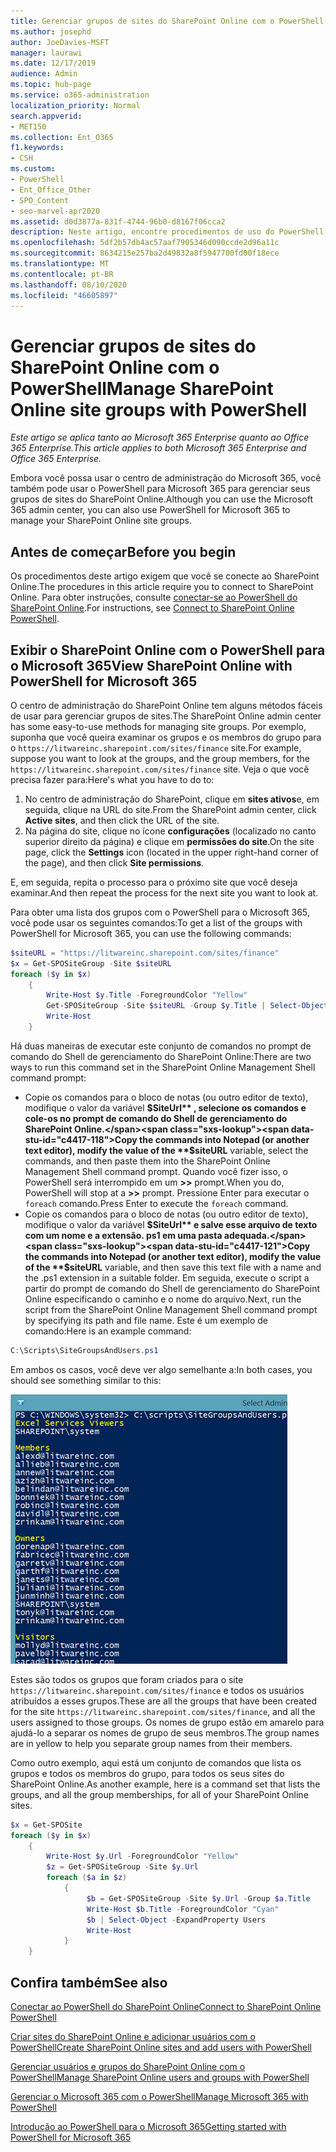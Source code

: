 ```yaml
---
title: Gerenciar grupos de sites do SharePoint Online com o PowerShell
ms.author: josephd
author: JoeDavies-MSFT
manager: laurawi
ms.date: 12/17/2019
audience: Admin
ms.topic: hub-page
ms.service: o365-administration
localization_priority: Normal
search.appverid:
- MET150
ms.collection: Ent_O365
f1.keywords:
- CSH
ms.custom:
- PowerShell
- Ent_Office_Other
- SPO_Content
- seo-marvel-apr2020
ms.assetid: d0d3877a-831f-4744-96b0-d8167f06cca2
description: Neste artigo, encontre procedimentos de uso do PowerShell para o Microsoft 365 para gerenciar grupos de sites do SharePoint Online.
ms.openlocfilehash: 5df2b57db4ac57aaf7905346d090ccde2d96a11c
ms.sourcegitcommit: 8634215e257ba2d49832a8f5947700fd00f18ece
ms.translationtype: MT
ms.contentlocale: pt-BR
ms.lasthandoff: 08/10/2020
ms.locfileid: "46605897"
---
```

# <a name="manage-sharepoint-online-site-groups-with-powershell"></a><span data-ttu-id="c4417-103">Gerenciar grupos de sites do SharePoint Online com o PowerShell</span><span class="sxs-lookup"><span data-stu-id="c4417-103">Manage SharePoint Online site groups with PowerShell</span></span>

<span data-ttu-id="c4417-104">*Este artigo se aplica tanto ao Microsoft 365 Enterprise quanto ao Office 365 Enterprise.*</span><span class="sxs-lookup"><span data-stu-id="c4417-104">*This article applies to both Microsoft 365 Enterprise and Office 365 Enterprise.*</span></span>

<span data-ttu-id="c4417-105">Embora você possa usar o centro de administração do Microsoft 365, você também pode usar o PowerShell para Microsoft 365 para gerenciar seus grupos de sites do SharePoint Online.</span><span class="sxs-lookup"><span data-stu-id="c4417-105">Although you can use the Microsoft 365 admin center, you can also use PowerShell for Microsoft 365 to manage your SharePoint Online site groups.</span></span>

## <a name="before-you-begin"></a><span data-ttu-id="c4417-106">Antes de começar</span><span class="sxs-lookup"><span data-stu-id="c4417-106">Before you begin</span></span>

<span data-ttu-id="c4417-107">Os procedimentos deste artigo exigem que você se conecte ao SharePoint Online.</span><span class="sxs-lookup"><span data-stu-id="c4417-107">The procedures in this article require you to connect to SharePoint Online.</span></span> <span data-ttu-id="c4417-108">Para obter instruções, consulte [conectar-se ao PowerShell do SharePoint Online](https://docs.microsoft.com/powershell/sharepoint/sharepoint-online/connect-sharepoint-online?view=sharepoint-ps).</span><span class="sxs-lookup"><span data-stu-id="c4417-108">For instructions, see [Connect to SharePoint Online PowerShell](https://docs.microsoft.com/powershell/sharepoint/sharepoint-online/connect-sharepoint-online?view=sharepoint-ps).</span></span>

## <a name="view-sharepoint-online-with-powershell-for-microsoft-365"></a><span data-ttu-id="c4417-109">Exibir o SharePoint Online com o PowerShell para o Microsoft 365</span><span class="sxs-lookup"><span data-stu-id="c4417-109">View SharePoint Online with PowerShell for Microsoft 365</span></span>

<span data-ttu-id="c4417-110">O centro de administração do SharePoint Online tem alguns métodos fáceis de usar para gerenciar grupos de sites.</span><span class="sxs-lookup"><span data-stu-id="c4417-110">The SharePoint Online admin center has some easy-to-use methods for managing site groups.</span></span> <span data-ttu-id="c4417-111">Por exemplo, suponha que você queira examinar os grupos e os membros do grupo para o `https://litwareinc.sharepoint.com/sites/finance` site.</span><span class="sxs-lookup"><span data-stu-id="c4417-111">For example, suppose you want to look at the groups, and the group members, for the `https://litwareinc.sharepoint.com/sites/finance` site.</span></span> <span data-ttu-id="c4417-112">Veja o que você precisa fazer para:</span><span class="sxs-lookup"><span data-stu-id="c4417-112">Here's what you have to do to:</span></span>

1. <span data-ttu-id="c4417-113">No centro de administração do SharePoint, clique em **sites ativos**e, em seguida, clique na URL do site.</span><span class="sxs-lookup"><span data-stu-id="c4417-113">From the SharePoint admin center, click **Active sites**, and then click the URL of the site.</span></span>
2. <span data-ttu-id="c4417-114">Na página do site, clique no ícone **configurações** (localizado no canto superior direito da página) e clique em **permissões do site**.</span><span class="sxs-lookup"><span data-stu-id="c4417-114">On the site page, click the **Settings** icon (located in the upper right-hand corner of the page), and then click **Site permissions**.</span></span>

<span data-ttu-id="c4417-115">E, em seguida, repita o processo para o próximo site que você deseja examinar.</span><span class="sxs-lookup"><span data-stu-id="c4417-115">And then repeat the process for the next site you want to look at.</span></span>

<span data-ttu-id="c4417-116">Para obter uma lista dos grupos com o PowerShell para o Microsoft 365, você pode usar os seguintes comandos:</span><span class="sxs-lookup"><span data-stu-id="c4417-116">To get a list of the groups with PowerShell for Microsoft 365, you can use the following commands:</span></span>

```powershell
$siteURL = "https://litwareinc.sharepoint.com/sites/finance"
$x = Get-SPOSiteGroup -Site $siteURL
foreach ($y in $x)
    {
        Write-Host $y.Title -ForegroundColor "Yellow"
        Get-SPOSiteGroup -Site $siteURL -Group $y.Title | Select-Object -ExpandProperty Users
        Write-Host
    }
```

<span data-ttu-id="c4417-117">Há duas maneiras de executar este conjunto de comandos no prompt de comando do Shell de gerenciamento do SharePoint Online:</span><span class="sxs-lookup"><span data-stu-id="c4417-117">There are two ways to run this command set in the SharePoint Online Management Shell command prompt:</span></span>

- <span data-ttu-id="c4417-118">Copie os comandos para o bloco de notas (ou outro editor de texto), modifique o valor da variável **$SiteUrl** , selecione os comandos e cole-os no prompt de comando do Shell de gerenciamento do SharePoint Online.</span><span class="sxs-lookup"><span data-stu-id="c4417-118">Copy the commands into Notepad (or another text editor), modify the value of the **$siteURL** variable, select the commands, and then paste them into the SharePoint Online Management Shell command prompt.</span></span> <span data-ttu-id="c4417-119">Quando você fizer isso, o PowerShell será interrompido em um **>>** prompt.</span><span class="sxs-lookup"><span data-stu-id="c4417-119">When you do, PowerShell will stop at a **>>** prompt.</span></span> <span data-ttu-id="c4417-120">Pressione Enter para executar o `foreach` comando.</span><span class="sxs-lookup"><span data-stu-id="c4417-120">Press Enter to execute the `foreach` command.</span></span><br/>
- <span data-ttu-id="c4417-121">Copie os comandos para o bloco de notas (ou outro editor de texto), modifique o valor da variável **$SiteUrl** e salve esse arquivo de texto com um nome e a extensão. ps1 em uma pasta adequada.</span><span class="sxs-lookup"><span data-stu-id="c4417-121">Copy the commands into Notepad (or another text editor), modify the value of the **$siteURL** variable, and then save this text file with a name and the .ps1 extension in a suitable folder.</span></span> <span data-ttu-id="c4417-122">Em seguida, execute o script a partir do prompt de comando do Shell de gerenciamento do SharePoint Online especificando o caminho e o nome do arquivo.</span><span class="sxs-lookup"><span data-stu-id="c4417-122">Next, run the script from the SharePoint Online Management Shell command prompt by specifying its path and file name.</span></span> <span data-ttu-id="c4417-123">Este é um exemplo de comando:</span><span class="sxs-lookup"><span data-stu-id="c4417-123">Here is an example command:</span></span>

```powershell
C:\Scripts\SiteGroupsAndUsers.ps1
```

<span data-ttu-id="c4417-124">Em ambos os casos, você deve ver algo semelhante a:</span><span class="sxs-lookup"><span data-stu-id="c4417-124">In both cases, you should see something similar to this:</span></span>

![Grupos de sites do SharePoint Online](media/SPO-site-groups.png)

<span data-ttu-id="c4417-126">Estes são todos os grupos que foram criados para o site `https://litwareinc.sharepoint.com/sites/finance` e todos os usuários atribuídos a esses grupos.</span><span class="sxs-lookup"><span data-stu-id="c4417-126">These are all the groups that have been created for the site `https://litwareinc.sharepoint.com/sites/finance`, and all the users assigned to those groups.</span></span> <span data-ttu-id="c4417-127">Os nomes de grupo estão em amarelo para ajudá-lo a separar os nomes de grupo de seus membros.</span><span class="sxs-lookup"><span data-stu-id="c4417-127">The group names are in yellow to help you separate group names from their members.</span></span>

<span data-ttu-id="c4417-128">Como outro exemplo, aqui está um conjunto de comandos que lista os grupos e todos os membros do grupo, para todos os seus sites do SharePoint Online.</span><span class="sxs-lookup"><span data-stu-id="c4417-128">As another example, here is a command set that lists the groups, and all the group memberships, for all of your SharePoint Online sites.</span></span>

```powershell
$x = Get-SPOSite
foreach ($y in $x)
    {
        Write-Host $y.Url -ForegroundColor "Yellow"
        $z = Get-SPOSiteGroup -Site $y.Url
        foreach ($a in $z)
            {
                 $b = Get-SPOSiteGroup -Site $y.Url -Group $a.Title 
                 Write-Host $b.Title -ForegroundColor "Cyan"
                 $b | Select-Object -ExpandProperty Users
                 Write-Host
            }
    }
```
    
## <a name="see-also"></a><span data-ttu-id="c4417-129">Confira também</span><span class="sxs-lookup"><span data-stu-id="c4417-129">See also</span></span>

[<span data-ttu-id="c4417-130">Conectar ao PowerShell do SharePoint Online</span><span class="sxs-lookup"><span data-stu-id="c4417-130">Connect to SharePoint Online PowerShell</span></span>](https://docs.microsoft.com/powershell/sharepoint/sharepoint-online/connect-sharepoint-online?view=sharepoint-ps)

[<span data-ttu-id="c4417-131">Criar sites do SharePoint Online e adicionar usuários com o PowerShell</span><span class="sxs-lookup"><span data-stu-id="c4417-131">Create SharePoint Online sites and add users with PowerShell</span></span>](create-sharepoint-sites-and-add-users-with-powershell.md)

[<span data-ttu-id="c4417-132">Gerenciar usuários e grupos do SharePoint Online com o PowerShell</span><span class="sxs-lookup"><span data-stu-id="c4417-132">Manage SharePoint Online users and groups with PowerShell</span></span>](manage-sharepoint-users-and-groups-with-powershell.md)

[<span data-ttu-id="c4417-133">Gerenciar o Microsoft 365 com o PowerShell</span><span class="sxs-lookup"><span data-stu-id="c4417-133">Manage Microsoft 365 with PowerShell</span></span>](manage-office-365-with-office-365-powershell.md)
  
[<span data-ttu-id="c4417-134">Introdução ao PowerShell para o Microsoft 365</span><span class="sxs-lookup"><span data-stu-id="c4417-134">Getting started with PowerShell for Microsoft 365</span></span>](getting-started-with-office-365-powershell.md)


